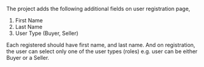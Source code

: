The project adds the following additional fields on user registration page,

1.	First Name
2.	Last Name
3.	User Type (Buyer, Seller)

Each registered should have first name, and last name. And on registration, the user can select only one of the user types (roles) e.g. user can be either Buyer or a Seller.
